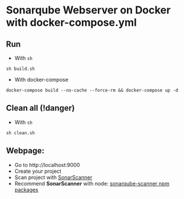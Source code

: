 # Sonarqube Webserver on Docker with docker-compose.yml

## Run

- With `sh`
```
sh build.sh
```
- With docker-compose
```
docker-compose build --no-cache --force-rm && docker-compose up -d
```

## Clean all (!danger)
- With `sh`
```
sh clean.sh
```

## Webpage:

- Go to http://localhost:9000
- Create your project
- Scan project with [SonarScanner](https://docs.sonarqube.org/latest/analysis/scan/sonarscanner/)
- Recommend **SonarScanner** with node: [sonarqube-scanner npm packages](https://www.npmjs.com/package/sonarqube-scanner)